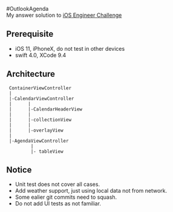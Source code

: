 #OutlookAgenda   
My answer solution to [iOS Engineer Challenge](https://github.com/outlook/jobs/blob/master/instructions/ios/ios-engineer.md)

## Prerequisite
- iOS 11, iPhoneX, do not test in other devices
- swift 4.0, XCode 9.4


## Architecture
```
 ContainerViewController
 |
 |-CalendarViewController
 |      |
 |      |-CalendarHeaderView
 |      |
 |      |-collectionView
 |      |
 |      |-overlayView
 |
 |-AgendaViewController
 		 |
 		 |- tableView
 ```
 
 
 ## Notice
 - Unit test does not cover all cases.
 - Add weather support, just using local data not from network.
 - Some ealier git commits need to squash.
 - Do not add UI tests as not familiar.
 
